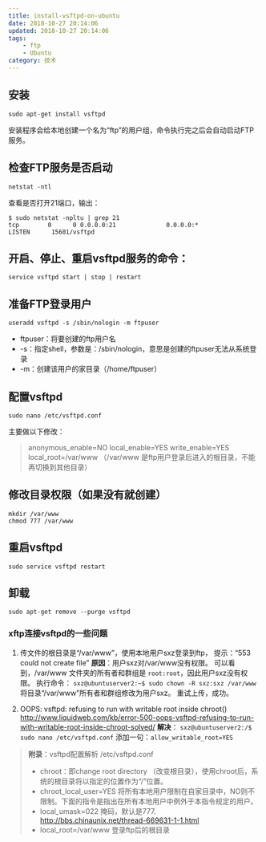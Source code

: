 ```yaml
---
title: install-vsftpd-on-ubuntu
date: 2018-10-27 20:14:06
updated: 2018-10-27 20:14:06
tags:
    - ftp
    - Ubuntu
category: 技术
---
```


## 安装
```
sudo apt-get install vsftpd
```
安装程序会给本地创建一个名为“ftp”的用户组，命令执行完之后会自动启动FTP服务。

## 检查FTP服务是否启动
```
netstat -ntl
```
查看是否打开21端口，输出：
```
$ sudo netstat -npltu | grep 21
tcp        0      0 0.0.0.0:21              0.0.0.0:*               LISTEN      15601/vsftpd   
```

## 开启、停止、重启vsftpd服务的命令：
```
service vsftpd start | stop | restart 
```

<!--more-->

## 准备FTP登录用户
```
useradd vsftpd -s /sbin/nologin -m ftpuser
```
- ftpuser：将要创建的ftp用户名
- -s：指定shell，参数是：/sbin/nologin，意思是创建的ftpuser无法从系统登录
- -m：创建该用户的家目录（/home/ftpuser）

## 配置vsftpd
```
sudo nano /etc/vsftpd.conf
```
主要做以下修改：
>anonymous_enable=NO
local_enable=YES
write_enable=YES
local_root=/var/www     （/var/www 是ftp用户登录后进入的根目录，不能再切换到其他目录）

## 修改目录权限（如果没有就创建）
```
mkdir /var/www
chmod 777 /var/www
```

## 重启vsftpd
```
sudo service vsftpd restart
```

## 卸载
```
sudo apt-get remove --purge vsftpd
```

### xftp连接vsftpd的一些问题

1. 传文件的根目录是“/var/www”，使用本地用户sxz登录到ftp， 提示：“553 could not create file”
**原因**：用户sxz对/var/www没有权限。
可以看到，/var/www 文件夹的所有者和群组是 `root:root`，因此用户sxz没有权限。
执行命令：  `sxz@ubuntuserver2:~$ sudo chown -R sxz:sxz /var/www`     
将目录“/var/www”所有者和群组修改为用户sxz。
重试上传，成功。

2. OOPS: vsftpd: refusing to run with writable root inside chroot()
http://www.liquidweb.com/kb/error-500-oops-vsftpd-refusing-to-run-with-writable-root-inside-chroot-solved/
**解决**：
`sxz@ubuntuserver2:/$ sudo nano /etc/vsftpd.conf`
添加一句：`allow_writable_root=YES`

>**附录**：vsftpd配置解析
>/etc/vsftpd.conf
>- chroot：即change root directory （改变根目录），使用chroot后，系统的根目录将以指定的位置作为“/”位置。
>- chroot_local_user=YES 
将所有本地用户限制在自家目录中，NO则不限制。下面的指令是指出在所有本地用户中例外于本指令规定的用户。
>- local_umask=022
掩码，默认是777.  
http://bbs.chinaunix.net/thread-669631-1-1.html
>- local_root=/var/www
登录ftp后的根目录
